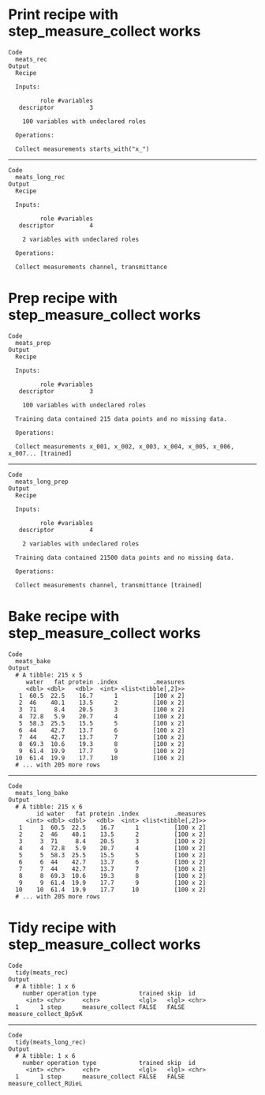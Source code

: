 # Print recipe with step_measure_collect works

    Code
      meats_rec
    Output
      Recipe
      
      Inputs:
      
             role #variables
       descriptor          3
      
        100 variables with undeclared roles
      
      Operations:
      
      Collect measurements starts_with("x_")

---

    Code
      meats_long_rec
    Output
      Recipe
      
      Inputs:
      
             role #variables
       descriptor          4
      
        2 variables with undeclared roles
      
      Operations:
      
      Collect measurements channel, transmittance

# Prep recipe with step_measure_collect works

    Code
      meats_prep
    Output
      Recipe
      
      Inputs:
      
             role #variables
       descriptor          3
      
        100 variables with undeclared roles
      
      Training data contained 215 data points and no missing data.
      
      Operations:
      
      Collect measurements x_001, x_002, x_003, x_004, x_005, x_006, x_007... [trained]

---

    Code
      meats_long_prep
    Output
      Recipe
      
      Inputs:
      
             role #variables
       descriptor          4
      
        2 variables with undeclared roles
      
      Training data contained 21500 data points and no missing data.
      
      Operations:
      
      Collect measurements channel, transmittance [trained]

# Bake recipe with step_measure_collect works

    Code
      meats_bake
    Output
      # A tibble: 215 x 5
         water   fat protein .index          .measures
         <dbl> <dbl>   <dbl>  <int> <list<tibble[,2]>>
       1  60.5  22.5    16.7      1          [100 x 2]
       2  46    40.1    13.5      2          [100 x 2]
       3  71     8.4    20.5      3          [100 x 2]
       4  72.8   5.9    20.7      4          [100 x 2]
       5  58.3  25.5    15.5      5          [100 x 2]
       6  44    42.7    13.7      6          [100 x 2]
       7  44    42.7    13.7      7          [100 x 2]
       8  69.3  10.6    19.3      8          [100 x 2]
       9  61.4  19.9    17.7      9          [100 x 2]
      10  61.4  19.9    17.7     10          [100 x 2]
      # ... with 205 more rows

---

    Code
      meats_long_bake
    Output
      # A tibble: 215 x 6
            id water   fat protein .index          .measures
         <int> <dbl> <dbl>   <dbl>  <int> <list<tibble[,2]>>
       1     1  60.5  22.5    16.7      1          [100 x 2]
       2     2  46    40.1    13.5      2          [100 x 2]
       3     3  71     8.4    20.5      3          [100 x 2]
       4     4  72.8   5.9    20.7      4          [100 x 2]
       5     5  58.3  25.5    15.5      5          [100 x 2]
       6     6  44    42.7    13.7      6          [100 x 2]
       7     7  44    42.7    13.7      7          [100 x 2]
       8     8  69.3  10.6    19.3      8          [100 x 2]
       9     9  61.4  19.9    17.7      9          [100 x 2]
      10    10  61.4  19.9    17.7     10          [100 x 2]
      # ... with 205 more rows

# Tidy recipe with step_measure_collect works

    Code
      tidy(meats_rec)
    Output
      # A tibble: 1 x 6
        number operation type            trained skip  id                   
         <int> <chr>     <chr>           <lgl>   <lgl> <chr>                
      1      1 step      measure_collect FALSE   FALSE measure_collect_Bp5vK

---

    Code
      tidy(meats_long_rec)
    Output
      # A tibble: 1 x 6
        number operation type            trained skip  id                   
         <int> <chr>     <chr>           <lgl>   <lgl> <chr>                
      1      1 step      measure_collect FALSE   FALSE measure_collect_RUieL

